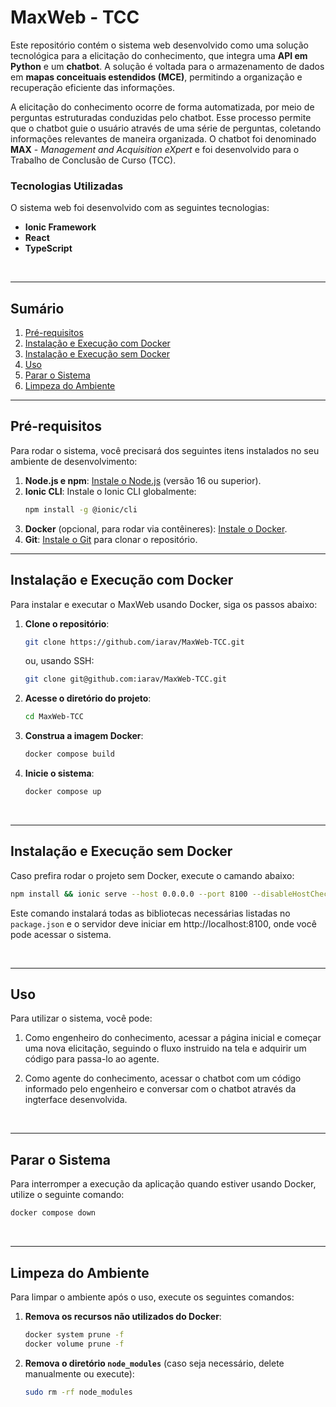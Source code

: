 # MaxWeb - TCC

Este repositório contém o sistema web desenvolvido como uma solução tecnológica para a elicitação do conhecimento, que integra uma **API em Python** e um **chatbot**. A solução é voltada para o armazenamento de dados em **mapas conceituais estendidos (MCE)**, permitindo a organização e recuperação eficiente das informações.

A elicitação do conhecimento ocorre de forma automatizada, por meio de perguntas estruturadas conduzidas pelo chatbot. Esse processo permite que o chatbot guie o usuário através de uma série de perguntas, coletando informações relevantes de maneira organizada. O chatbot foi denominado **MAX** - *Management and Acquisition eXpert* e foi desenvolvido para o Trabalho de Conclusão de Curso (TCC).

### Tecnologias Utilizadas

O sistema web foi desenvolvido com as seguintes tecnologias:
- **Ionic Framework**
- **React**
- **TypeScript**

<br>

---
## Sumário

1. [Pré-requisitos](#pré-requisitos)
2. [Instalação e Execução com Docker](#instalação-e-execução-com-docker)
3. [Instalação e Execução sem Docker](#instalação-e-execução-sem-docker)
4. [Uso](#uso)
5. [Parar o Sistema](#parar-o-sistema)
6. [Limpeza do Ambiente](#limpeza-do-ambiente)

---

## Pré-requisitos

Para rodar o sistema, você precisará dos seguintes itens instalados no seu ambiente de desenvolvimento:

1. **Node.js e npm**: [Instale o Node.js](https://nodejs.org) (versão 16 ou superior).
2. **Ionic CLI**: Instale o Ionic CLI globalmente:
   ```bash
   npm install -g @ionic/cli
   ```
3. **Docker** (opcional, para rodar via contêineres): [Instale o Docker](https://docs.docker.com/get-docker/).
4. **Git**: [Instale o Git](https://git-scm.com/downloads) para clonar o repositório.

---

## Instalação e Execução com Docker

Para instalar e executar o MaxWeb usando Docker, siga os passos abaixo:

1. **Clone o repositório**:
   ```bash
   git clone https://github.com/iarav/MaxWeb-TCC.git
   ```
   ou, usando SSH:
   ```bash
   git clone git@github.com:iarav/MaxWeb-TCC.git
   ```

2. **Acesse o diretório do projeto**:
   ```bash
   cd MaxWeb-TCC
   ```

3. **Construa a imagem Docker**:
   ```bash
   docker compose build
   ```

4. **Inicie o sistema**:
   ```bash
   docker compose up
   ```

<br>

---

## Instalação e Execução sem Docker

Caso prefira rodar o projeto sem Docker, execute o camando abaixo:

   ```bash
   npm install && ionic serve --host 0.0.0.0 --port 8100 --disableHostCheck
   ```
   Este comando instalará todas as bibliotecas necessárias listadas no `package.json` e o servidor deve iniciar em http://localhost:8100, onde você pode acessar o sistema.

<br>

---

## Uso

Para utilizar o sistema, você pode:

1. Como engenheiro do conhecimento, acessar a página inicial e começar uma nova elicitação, seguindo o fluxo instruido na tela e adquirir um código para passa-lo ao agente.

2. Como agente do conhecimento, acessar o chatbot com um código informado pelo engenheiro e conversar com o chatbot através da ingterface desenvolvida.

<br>

---

## Parar o Sistema

Para interromper a execução da aplicação quando estiver usando Docker, utilize o seguinte comando:
```bash
docker compose down
```

<br>

---

## Limpeza do Ambiente

Para limpar o ambiente após o uso, execute os seguintes comandos:

1. **Remova os recursos não utilizados do Docker**:
   ```bash
   docker system prune -f
   docker volume prune -f
   ```

2. **Remova o diretório `node_modules`** (caso seja necessário, delete manualmente ou execute):
   ```bash
   sudo rm -rf node_modules
   ```

